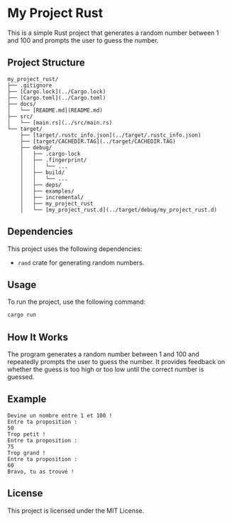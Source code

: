 # My Project Rust

This is a simple Rust project that generates a random number between 1 and 100 and prompts the user to guess the number.

## Project Structure

```
my_project_rust/
├── .gitignore
├── [Cargo.lock](../Cargo.lock)
├── [Cargo.toml](../Cargo.toml)
├── docs/
│   └── [README.md](README.md)
├── src/
│   └── [main.rs](../src/main.rs)
└── target/
    ├── [target/.rustc_info.json](../target/.rustc_info.json)
    ├── [target/CACHEDIR.TAG](../target/CACHEDIR.TAG)
    ├── debug/
    │   ├── .cargo-lock
    │   ├── .fingerprint/
    │   │   └── ...
    │   ├── build/
    │   │   └── ...
    │   ├── deps/
    │   ├── examples/
    │   ├── incremental/
    │   ├── my_project_rust
    │   └── [my_project_rust.d](../target/debug/my_project_rust.d)
```

## Dependencies

This project uses the following dependencies:

- `rand` crate for generating random numbers.

## Usage

To run the project, use the following command:

```sh
cargo run
```

## How It Works

The program generates a random number between 1 and 100 and repeatedly prompts the user to guess the number. It provides feedback on whether the guess is too high or too low until the correct number is guessed.

## Example

```
Devine un nombre entre 1 et 100 !
Entre ta proposition :
50
Trop petit !
Entre ta proposition :
75
Trop grand !
Entre ta proposition :
60
Bravo, tu as trouvé !
```

## License

This project is licensed under the MIT License.
